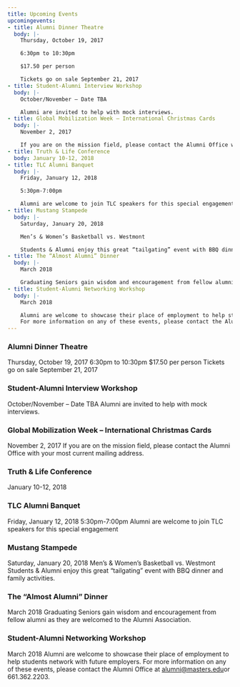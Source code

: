 ```yaml
---
title: Upcoming Events
upcomingevents:
- title: Alumni Dinner Theatre
  body: |-
    Thursday, October 19, 2017

    6:30pm to 10:30pm

    $17.50 per person

    Tickets go on sale September 21, 2017
- title: Student-Alumni Interview Workshop
  body: |-
    October/November – Date TBA

    Alumni are invited to help with mock interviews.
- title: Global Mobilization Week – International Christmas Cards
  body: |-
    November 2, 2017

    If you are on the mission field, please contact the Alumni Office with your most current mailing address.
- title: Truth & Life Conference
  body: January 10-12, 2018
- title: TLC Alumni Banquet
  body: |-
    Friday, January 12, 2018

    5:30pm-7:00pm

    Alumni are welcome to join TLC speakers for this special engagement
- title: Mustang Stampede
  body: |-
    Saturday, January 20, 2018

    Men’s & Women’s Basketball vs. Westmont

    Students & Alumni enjoy this great “tailgating” event with BBQ dinner and family activities.
- title: The “Almost Alumni” Dinner
  body: |-
    March 2018

    Graduating Seniors gain wisdom and encouragement from fellow alumni as they are welcomed to the Alumni Association.
- title: Student-Alumni Networking Workshop
  body: |-
    March 2018

    Alumni are welcome to showcase their place of employment to help students network with future employers.
    For more information on any of these events, please contact the Alumni Office at [alumni@masters.edu](mailto:alumni@masters.edu)or 661.362.2203.
---
```


### Alumni Dinner Theatre
Thursday, October 19, 2017
6:30pm to 10:30pm
$17.50 per person
Tickets go on sale September 21, 2017

### Student-Alumni Interview Workshop
October/November – Date TBA
Alumni are invited to help with mock interviews.

### Global Mobilization Week – International Christmas Cards
November 2, 2017
If you are on the mission field, please contact the Alumni Office with your most current mailing address.

### Truth & Life Conference
January 10-12, 2018

### TLC Alumni Banquet
Friday, January 12, 2018
5:30pm-7:00pm
Alumni are welcome to join TLC speakers for this special engagement

### Mustang Stampede
Saturday, January 20, 2018
Men’s & Women’s Basketball vs. Westmont
Students & Alumni enjoy this great “tailgating” event with BBQ dinner and family activities.

### The “Almost Alumni” Dinner
March 2018
Graduating Seniors gain wisdom and encouragement from fellow alumni as they are welcomed to the Alumni Association.

### Student-Alumni Networking Workshop
March 2018
Alumni are welcome to showcase their place of employment to help students network with future employers.
For more information on any of these events, please contact the Alumni Office at [alumni@masters.edu](mailto:alumni@masters.edu)or 661.362.2203.